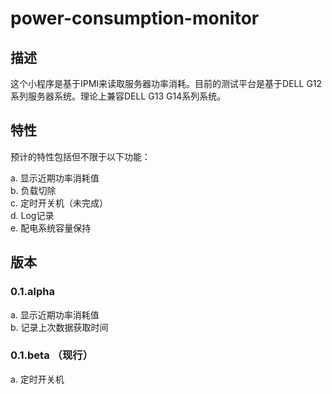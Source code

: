 # power-consumption-monitor

## 描述

这个小程序是基于IPMI来读取服务器功率消耗。目前的测试平台是基于DELL G12系列服务器系统。理论上兼容DELL G13 G14系列系统。

## 特性

预计的特性包括但不限于以下功能：  

a. 显示近期功率消耗值  
b. 负载切除  
c. 定时开关机（未完成）  
d. Log记录  
e. 配电系统容量保持

## 版本

### 0.1.alpha
a. 显示近期功率消耗值  
b. 记录上次数据获取时间  

### 0.1.beta （现行）
a. 定时开关机

